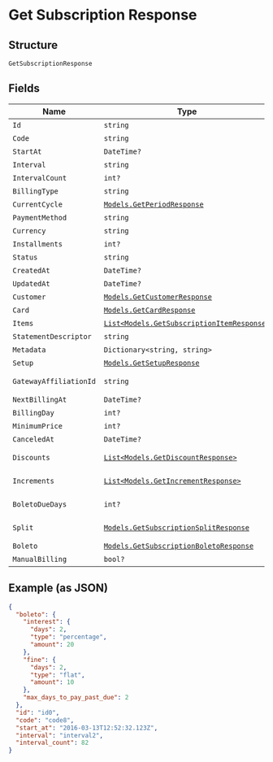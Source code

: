 
# Get Subscription Response

## Structure

`GetSubscriptionResponse`

## Fields

| Name | Type | Tags | Description |
|  --- | --- | --- | --- |
| `Id` | `string` | Optional | - |
| `Code` | `string` | Optional | - |
| `StartAt` | `DateTime?` | Optional | - |
| `Interval` | `string` | Optional | - |
| `IntervalCount` | `int?` | Optional | - |
| `BillingType` | `string` | Optional | - |
| `CurrentCycle` | [`Models.GetPeriodResponse`](../../doc/models/get-period-response.md) | Optional | - |
| `PaymentMethod` | `string` | Optional | - |
| `Currency` | `string` | Optional | - |
| `Installments` | `int?` | Optional | - |
| `Status` | `string` | Optional | - |
| `CreatedAt` | `DateTime?` | Optional | - |
| `UpdatedAt` | `DateTime?` | Optional | - |
| `Customer` | [`Models.GetCustomerResponse`](../../doc/models/get-customer-response.md) | Optional | - |
| `Card` | [`Models.GetCardResponse`](../../doc/models/get-card-response.md) | Optional | - |
| `Items` | [`List<Models.GetSubscriptionItemResponse>`](../../doc/models/get-subscription-item-response.md) | Optional | - |
| `StatementDescriptor` | `string` | Optional | - |
| `Metadata` | `Dictionary<string, string>` | Optional | - |
| `Setup` | [`Models.GetSetupResponse`](../../doc/models/get-setup-response.md) | Optional | - |
| `GatewayAffiliationId` | `string` | Optional | Affiliation Code |
| `NextBillingAt` | `DateTime?` | Optional | - |
| `BillingDay` | `int?` | Optional | - |
| `MinimumPrice` | `int?` | Optional | - |
| `CanceledAt` | `DateTime?` | Optional | - |
| `Discounts` | [`List<Models.GetDiscountResponse>`](../../doc/models/get-discount-response.md) | Optional | Subscription discounts |
| `Increments` | [`List<Models.GetIncrementResponse>`](../../doc/models/get-increment-response.md) | Optional | Subscription increments |
| `BoletoDueDays` | `int?` | Optional | Days until boleto expires |
| `Split` | [`Models.GetSubscriptionSplitResponse`](../../doc/models/get-subscription-split-response.md) | Optional | Subscription's split response |
| `Boleto` | [`Models.GetSubscriptionBoletoResponse`](../../doc/models/get-subscription-boleto-response.md) | Optional | - |
| `ManualBilling` | `bool?` | Optional | - |

## Example (as JSON)

```json
{
  "boleto": {
    "interest": {
      "days": 2,
      "type": "percentage",
      "amount": 20
    },
    "fine": {
      "days": 2,
      "type": "flat",
      "amount": 10
    },
    "max_days_to_pay_past_due": 2
  },
  "id": "id0",
  "code": "code8",
  "start_at": "2016-03-13T12:52:32.123Z",
  "interval": "interval2",
  "interval_count": 82
}
```

